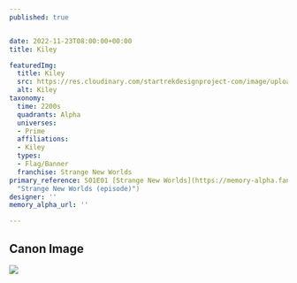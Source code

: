 ```yaml
---
published: true


date: 2022-11-23T08:00:00+00:00
title: Kiley

featuredImg:
  title: Kiley
  src: https://res.cloudinary.com/startrekdesignproject-com/image/upload/v1669093217/Kiley.png
  alt: Kiley
taxonomy:
  time: 2200s
  quadrants: Alpha
  universes:
  - Prime
  affiliations:
  - Kiley
  types:
  - Flag/Banner
  franchise: Strange New Worlds
primary_reference: S01E01 [Strange New Worlds](https://memory-alpha.fandom.com/wiki/Strange_New_Worlds_(episode)
  "Strange New Worlds (episode)")
designer: ''
memory_alpha_url: ''

---
```

## Canon Image

![](https://res.cloudinary.com/startrekdesignproject-com/image/upload/v1669093216/Kiley_SNW-1x1-1.jpg)
